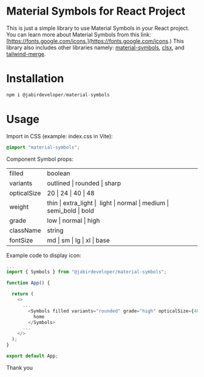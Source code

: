 # Material Symbols for React Project

This is just a simple library to use Material Symbols in your React project. You can learn more about Material Symbols from this link: [https://fonts.google.com/icons.](https://fonts.google.com/icons.) This library also includes other libraries namely: [material-symbols](https://www.npmjs.com/package/material-symbols), [clsx](https://www.npmjs.com/package/clsx), and [tailwind-merge](https://www.npmjs.com/package/tailwind-merge).

# Installation

```c
npm i @jabirdeveloper/material-symbols
```

# Usage

Import in CSS (example: index.css in Vite):

```css
@import "material-symbols";
```

Component Symbol props:

<table><tbody><tr><td>filled</td><td>boolean</td></tr><tr><td>variants</td><td>outlined | rounded | sharp</td></tr><tr><td>opticalSize</td><td>20 | 24 | 40 | 48</td></tr><tr><td>weight</td><td>thin | extra_light | &nbsp;light | normal | medium | semi_bold | bold</td></tr><tr><td>grade</td><td>low | normal | high</td></tr><tr><td>className</td><td>string</td></tr><tr><td>fontSize</td><td>md | sm | lg | xl | base</td></tr></tbody></table>

Example code to display icon:

```typescript
...
import { Symbols } from "@jabirdeveloper/material-symbols";

function App() {

  return (
    <>
      ...
        <Symbols filled variants="rounded" grade="high" opticalSize={48}>
          home
        </Symbols>
      ...
    </>
  );
}

export default App;
```

Thank you
